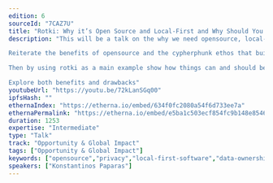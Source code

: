 ```yaml
---
edition: 6
sourceId: "7CAZ7U"
title: "Rotki: Why it’s Open Source and Local-First and Why Should You Care?"
description: "This will be a talk on the why we need opensource, local-first privacy preserving tools in this field. 

Reiterate the benefits of opensource and the cypherphunk ethos that built the crypto field. Ponder why so many people still develop closed source centralized tools and explain why this is contrary to the core ethos of the field.

Then by using rotki as a main example show how things can and should be done differently. The opensource, local-first way.

Explore both benefits and drawbacks"
youtubeUrl: "https://youtu.be/72kLanSGq00"
ipfsHash: ""
ethernaIndex: "https://etherna.io/embed/634f0fc2080a54f6d733ee7a"
ethernaPermalink: "https://etherna.io/embed/e5ba1c503ecf854fc9b148e8546f09c5c848cf088dc6e106367a7fb027688d22"
duration: 1253
expertise: "Intermediate"
type: "Talk"
track: "Opportunity & Global Impact"
tags: ["Opportunity & Global Impact"]
keywords: ["opensource","privacy","local-first-software","data-ownership"]
speakers: ["Konstantinos Paparas"]
---
```

